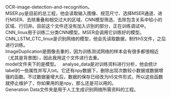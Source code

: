 OCR-image-detection-and-recognition。  
MSER.py是目前的总工程，他会读取输入图像、规范尺寸、选择MSER通道、进行MSER、去除重叠和相交过大的区域、CNN模型筛选、去除包含关系中较小的区域、行归并。目前这个文件还没有加入识别的部分，正在训练调试中。 
CNN_linux用于训练二分类CNN模型。MSER会调用它训练好的模型。   
CNN_LSTM_CTC_linux是识别网络的模型，他会先读取数据，制作h5文件，之后进行训练。  
ImageDuplication是图像去重的，因为训练测试网络的样本会有很多都很相近（尤其是背景图），因此我用这个文件进行去重。  
model文件夹下的是模型。  
analyse_data是对训练资料进行分析，他会统计label的一些属性并写入txt。它还有npy数据下，删除出现次数较小数据或数据增强的函数。不过数据量增大后，数据的保存已经改为h5文件形式，所以这些函数就停止维护了，你如果用的是npy，那么还是可以用的。  
Generation Data文件夹是用于人工生成识别网络所需资料的工程。  
